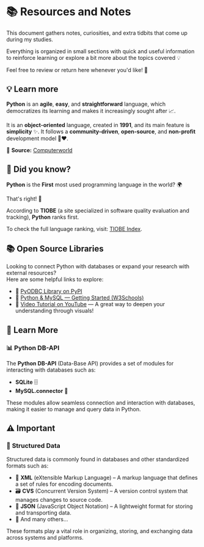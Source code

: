 # 📚 Resources and Notes

This document gathers notes, curiosities, and extra tidbits that come up during my studies.

Everything is organized in small sections with quick and useful information to reinforce learning or explore a bit more about the topics covered 💡

Feel free to review or return here whenever you'd like! 🚀


## 💡 Learn more

**Python** is an **agile**, **easy**, and **straightforward** language, which democratizes its learning and makes it increasingly sought after 📈.

It is an **object-oriented** language, created in **1991**, and its main feature is **simplicity** ✨. It follows a **community-driven**, **open-source**, and **non-profit** development model 🤲❤️.

🔗 **Source:** [Computerworld](https://computerworld.com.br...A1gil,aberto%20e%20sem%20fins%20lucrativos)


## 🤔 Did you know?

**Python** is the **First** most used programming language in the world? 🌍

That's right! 🎉

According to **TIOBE** (a site specialized in software quality evaluation and tracking), **Python** ranks first.

To check the full language ranking, visit: [TIOBE Index](https://www.tiobe.com/tiobe-index//).

## 📚 Open Source Libraries

Looking to connect Python with databases or expand your research with external resources?  
Here are some helpful links to explore:

- 🔗 [PyODBC Library on PyPI](https://pypi.org/project/pyodbc/)
- 🧰 [Python & MySQL — Getting Started (W3Schools)](https://www.w3schools.com/python/python_mysql_getstarted.asp)
- 🎥 [Video Tutorial on YouTube](https://www.youtube.com/embed/c43-mTD-8XM) — A great way to deepen your understanding through visuals!

## 🌟 Learn More

### 📊 **Python DB-API**

The **Python DB-API** (Data-Base API) provides a set of modules for interacting with databases such as:

- **SQLite** 🗄️
- **MySQL.connector** 🔗
  
These modules allow seamless connection and interaction with databases, making it easier to manage and query data in Python.

## ⚠️ Important

### 📁 **Structured Data**

Structured data is commonly found in databases and other standardized formats such as:

- 📄 **XML** (eXtensible Markup Language) – A markup language that defines a set of rules for encoding documents.
- 🗃️ **CVS** (Concurrent Version System) – A version control system that manages changes to source code.
- 🧾 **JSON** (JavaScript Object Notation) – A lightweight format for storing and transporting data.
- 🔄 And many others...

These formats play a vital role in organizing, storing, and exchanging data across systems and platforms.
